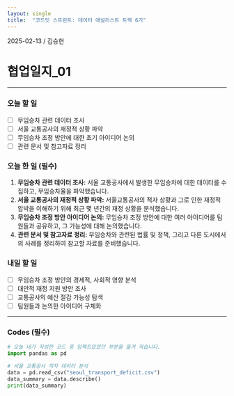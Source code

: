 ```yaml
---
layout: single
title:  "코드잇 스프린트: 데이터 애널리스트 트랙 6기"
---
```

2025-02-13 / 김승현
# 협업일지_01
---
### 오늘 할 일

- [ ] 무임승차 관련 데이터 조사
- [ ] 서울 교통공사의 재정적 상황 파악
- [ ] 무임승차 조정 방안에 대한 초기 아이디어 논의
- [ ] 관련 문서 및 참고자료 정리

### 오늘 한 일 (필수)

1. **무임승차 관련 데이터 조사:** 서울 교통공사에서 발생한 무임승차에 대한 데이터를 수집하고, 무임승차율을 파악했습니다.
2. **서울 교통공사의 재정적 상황 파악:** 서울교통공사의 적자 상황과 그로 인한 재정적 압박을 이해하기 위해 최근 몇 년간의 재정 상황을 분석했습니다.
3. **무임승차 조정 방안 아이디어 논의:** 무임승차 조정 방안에 대한 여러 아이디어를 팀원들과 공유하고, 그 가능성에 대해 논의했습니다.
4. **관련 문서 및 참고자료 정리:** 무임승차와 관련된 법률 및 정책, 그리고 다른 도시에서의 사례를 정리하여 참고할 자료를 준비했습니다.

### 내일 할 일

- [ ] 무임승차 조정 방안의 경제적, 사회적 영향 분석
- [ ] 대안적 재정 지원 방안 조사
- [ ] 교통공사의 예산 절감 가능성 탐색
- [ ] 팀원들과 논의한 아이디어 구체화

---

### Codes (필수)

```python
# 오늘 내가 작성한 코드 중 임팩트있었던 부분을 옮겨 적습니다.
import pandas as pd

# 서울 교통공사 적자 데이터 분석
data = pd.read_csv("seoul_transport_deficit.csv")
data_summary = data.describe()
print(data_summary)
